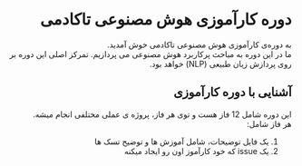 <div dir="rtl" align='right'>

# دوره کارآموزی هوش مصنوعی تاکادمی
  
به دوره‌ی کارآموزی هوش مصنوعی تاکادمی خوش آمدید.     
 ما در این دوره به مباحث پرکاربرد هوش مصنوعی می پردازیم. تمرکز اصلی این دوره بر روی پردازش زبان طبیعی (NLP) خواهد بود.
  
 ##  آشنایی با دوره کارآموزی
  این دوره شامل 12 فاز هست و توی هر فاز، پروژه ی عملی مختلفی انجام میشه.     
  هر فاز شامل:
  1. یک فایل توضیحات، شامل آموزش ها و توضیح تسک ها
  2. یک issue که خود کارآموز اون رو ایجاد میکنه
